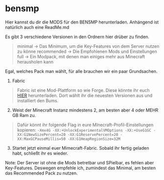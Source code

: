 # bensmp
Hier kannst du dir die MODS für den BENSMP herunterladen. Anhängend ist natürlich auch eine ReadMe.md


Es gibt 3 verschiedene Versionen in den Ordnern hier drüber zu finden. 

> minimal -> Das Minimum, um die Key-Features von dem Server nutzen zu könne
> recommended -> Die Empfohlenen Mods und Einstellungen
> full -> Ein Modpack, mit denen man einiges mehr aus Minecraft herausholen kann


Egal, welches Pack man wählt, für alle brauchen wir ein paar Grundsachen.
1. Fabric
> Fabric ist eine Mod-Plattform so wie Forge. Diese könnte ihr euch [HIER](https://maven.fabricmc.net/net/fabricmc/fabric-installer/0.11.1/fabric-installer-0.11.1.jar) herunterladen. 
> Dort wählt ihr die neuesten Versionen aus und installiert den Bums. 

2. Weist der Minecraft Instanz mindestens 2, am besten aber 4 oder MEHR GB Ram zu. 
> Dafür könnt ihr folgende Flag in eure MInecraft-Profil-Einstellungen kopieren: `-Xmx4G -XX:+UnlockExperimentalVMOptions -XX:+UseG1GC -XX:G1NewSizePercent=20 -XX:G1ReservePercent=20 -XX:MaxGCPauseMillis=50 -XX:G1HeapRegionSize=32M`

3. Startet jetzt einmal euer Mimecraft-Fabric. Sobald ihr fertig geladen habt, schließt ihr es wieder.







Note: Der Server ist ohne die Mods betretbar und SPielbar, es fehlen aber Key-Features. Deswegen empfehle ich, zumindest das Minimal, am besten das Recommended Pack zu nutzen. 
